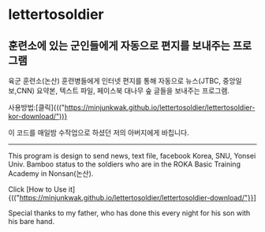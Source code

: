 ﻿# lettertosoldier


## 훈련소에 있는 군인들에게 자동으로 편지를 보내주는 프로그램

 육군 훈련소(논산) 훈련병들에게 인터넷 편지를 통해 자동으로 뉴스(JTBC, 중앙일보,CNN) 요약본, 텍스트 파일, 페이스북 대나무 숲 글들을 보내주는 프로그램.

사용방법:[클릭]{(("https://minjunkwak.github.io/lettertosoldier/lettertosoldier-kor-download/"))}

이 코드를 매일밤 수작업으로 하셨던 저의 아버지에게 바칩니다.

--------------------------------------------

This program is design to send news, text file, facebook Korea, SNU, Yonsei Univ. Bamboo status to the soldiers who are in the ROKA Basic Training Academy in Nonsan(논산).

Click [How to Use it]{(("https://minjunkwak.github.io/lettertosoldier/lettertosoldier-download/"}}]

Special thanks to my father, who has done this every night for his son with his bare hand.
